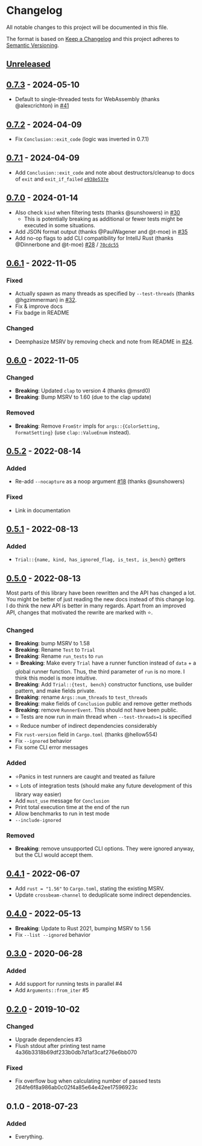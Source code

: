 # Changelog
All notable changes to this project will be documented in this file.

The format is based on [Keep a Changelog](http://keepachangelog.com/en/1.0.0/)
and this project adheres to [Semantic Versioning](http://semver.org/spec/v2.0.0.html).

## [Unreleased]

## [0.7.3] - 2024-05-10
- Default to single-threaded tests for WebAssembly (thanks @alexcrichton) in [#41](https://github.com/LukasKalbertodt/libtest-mimic/pull/41)

## [0.7.2] - 2024-04-09
- Fix `Conclusion::exit_code` (logic was inverted in 0.7.1)

## [0.7.1] - 2024-04-09
- Add `Conclusion::exit_code` and note about destructors/cleanup to docs of `exit` and `exit_if_failed` [`e938e537e`](https://github.com/LukasKalbertodt/libtest-mimic/commit/e938e537e02d8cb9c9791fa63bcb8f4746dc3511)


## [0.7.0] - 2024-01-14
- Also check `kind` when filtering tests (thanks @sunshowers) in [#30](https://github.com/LukasKalbertodt/libtest-mimic/pull/30)
  - This is potentially breaking as additional or fewer tests might be executed in some situations.
- Add JSON format output (thanks @PaulWagener and @t-moe) in [#35](https://github.com/LukasKalbertodt/libtest-mimic/pull/35)
- Add no-op flags to add CLI compatibility for IntellJ Rust (thanks @Dinnerbone and @t-moe) [#28](https://github.com/LukasKalbertodt/libtest-mimic/pull/28) / [`70cdc55`](https://github.com/LukasKalbertodt/libtest-mimic/commit/70cdc55ee50df8325d11f5e2cbe53c6bf74d375d)

## [0.6.1] - 2022-11-05
### Fixed
- Actually spawn as many threads as specified by `--test-threads` (thanks @hgzimmerman) in [#32](https://github.com/LukasKalbertodt/libtest-mimic/pull/32).
- Fix & improve docs
- Fix badge in README

### Changed
- Deemphasize MSRV by removing check and note from README in [#24](https://github.com/LukasKalbertodt/libtest-mimic/pull/24).


## [0.6.0] - 2022-11-05
### Changed
- **Breaking**: Updated `clap` to version 4 (thanks @msrd0)
- **Breaking**: Bump MSRV to 1.60 (due to the clap update)

### Removed
- **Breaking**: Remove `FromStr` impls for `args::{ColorSetting, FormatSetting}` (use `clap::ValueEnum` instead).

## [0.5.2] - 2022-08-14
### Added
- Re-add `--nocapture` as a noop argument [#18](https://github.com/LukasKalbertodt/libtest-mimic/pull/18) (thanks @sunshowers)

### Fixed
- Link in documentation

## [0.5.1] - 2022-08-13
### Added
- `Trial::{name, kind, has_ignored_flag, is_test, is_bench}` getters

## [0.5.0] - 2022-08-13

Most parts of this library have been rewritten and the API has changed a lot.
You might be better of just reading the new docs instead of this change log.
I do think the new API is better in many regards.
Apart from an improved API, changes that motivated the rewrite are marked with ⭐.

### Changed
- **Breaking**: bump MSRV to 1.58
- **Breaking**: Rename `Test` to `Trial`
- **Breaking**: Rename `run_tests` to `run`
- ⭐ **Breaking**: Make every `Trial` have a runner function instead of `data` + a
  global runner function. Thus, the third parameter of `run` is no more. I think
  this model is more intuitive.
- **Breaking**: Add `Trial::{test, bench}` constructor functions, use builder
  pattern, and make fields private.
- **Breaking**: rename `Args::num_threads` to `test_threads`
- **Breaking**: make fields of `Conclusion` public and remove getter methods
- **Breaking**: remove `RunnerEvent`. This should not have been public.
- ⭐ Tests are now run in main thread when `--test-threads=1` is specified
- ⭐ Reduce number of indirect dependencies considerably
- Fix `rust-version` field in `Cargo.toml` (thanks @hellow554)
- Fix `--ignored` behavior
- Fix some CLI error messages

### Added
- ⭐Panics in test runners are caught and treated as failure
- ⭐ Lots of integration tests (should make any future development of this library way easier)
- Add `must_use` message for `Conclusion`
- Print total execution time at the end of the run
- Allow benchmarks to run in test mode
- `--include-ignored`

### Removed
- **Breaking**: remove unsupported CLI options. They were ignored anyway, but
  the CLI would accept them.


## [0.4.1] - 2022-06-07

- Add `rust = "1.56"` to `Cargo.toml`, stating the existing MSRV.
- Update `crossbeam-channel` to deduplicate some indirect dependencies.

## [0.4.0] - 2022-05-13
- **Breaking**: Update to Rust 2021, bumping MSRV to 1.56
- Fix `--list --ignored` behavior


## [0.3.0] - 2020-06-28
### Added
- Add support for running tests in parallel #4
- Add `Arguments::from_iter` #5

## [0.2.0] - 2019-10-02
### Changed
- Upgrade dependencies #3
- Flush stdout after printing test name 4a36b3318b69df233b0db7d1af3caf276e6bb070

### Fixed
- Fix overflow bug when calculating number of passed tests 264fe6f8a986ab0c02f4a85e64e42ee17596923c

## 0.1.0 - 2018-07-23
### Added
- Everything.


[Unreleased]: https://github.com/LukasKalbertodt/libtest-mimic/compare/v0.7.3...HEAD
[0.7.3]: https://github.com/LukasKalbertodt/libtest-mimic/compare/v0.7.2...v0.7.3
[0.7.2]: https://github.com/LukasKalbertodt/libtest-mimic/compare/v0.7.1...v0.7.2
[0.7.1]: https://github.com/LukasKalbertodt/libtest-mimic/compare/v0.7.0...v0.7.1
[0.7.0]: https://github.com/LukasKalbertodt/libtest-mimic/compare/v0.6.1...v0.7.0
[0.6.1]: https://github.com/LukasKalbertodt/libtest-mimic/compare/v0.6.0...v0.6.1
[0.6.0]: https://github.com/LukasKalbertodt/libtest-mimic/compare/v0.5.2...v0.6.0
[0.5.2]: https://github.com/LukasKalbertodt/libtest-mimic/compare/v0.5.1...v0.5.2
[0.5.1]: https://github.com/LukasKalbertodt/libtest-mimic/compare/v0.5.0...v0.5.1
[0.5.0]: https://github.com/LukasKalbertodt/libtest-mimic/compare/v0.4.1...v0.5.0
[0.4.1]: https://github.com/LukasKalbertodt/libtest-mimic/compare/v0.4.0...v0.4.1
[0.4.0]: https://github.com/LukasKalbertodt/libtest-mimic/compare/v0.3.0...v0.4.0
[0.3.0]: https://github.com/LukasKalbertodt/libtest-mimic/compare/v0.2.0...v0.3.0
[0.2.0]: https://github.com/LukasKalbertodt/libtest-mimic/compare/v0.1.0...v0.2.0
[0.1.1]: https://github.com/LukasKalbertodt/libtest-mimic/compare/v0.1.0...v0.1.1
